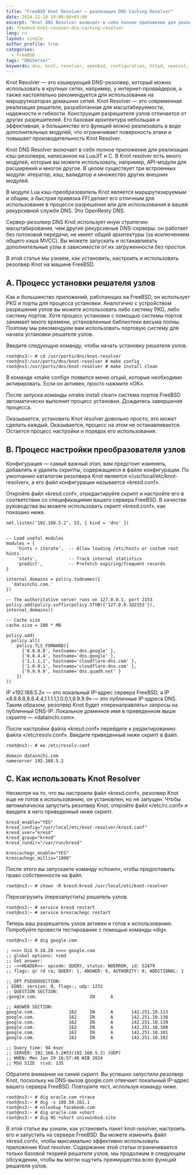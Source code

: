 ```yaml
---
title: "FreeBSD Knot Resolver — реализация DNS Caching Resolver"
date: 2024-12-18 19:00:00+03:00
excerpt: "Knot DNS Resolver включает в себя полное приложение для реализации кэш-резолвера, написанное на LuaJIT и C."
id: freebsd-knot-resover-dns-caching-resolver
lang: ru
layout: single
author_profile: true
categories:
  - FreeBSD
tags: "DNSServer"
keywords: dns, knot, resolver, openbsd, configuration, httpd, openssl, http, https, isc
---
```


Knot Resolver — это кэширующий DNS-резолвер, который можно использовать в крупных сетях, например, у интернет-провайдеров, а также настоятельно рекомендуется для использования на маршрутизаторах домашних сетей. Knot Resolver — это современная реализация решателя, разработанная для масштабируемости, надежности и гибкости. Конструкция разрешителя узлов отличается от других разрешителей. Его базовая архитектура небольшая и эффективная, а большинство его функций можно реализовать в виде дополнительных модулей, что ограничивает поверхность атаки и повышает производительность Knot Resolver.

Knot DNS Resolver включает в себя полное приложение для реализации кэш-резолвера, написанное на LuaJIT и C. В Knot resolver есть много модулей, которые вы можете использовать, например, API-модули для расширений и многое другое. В целом существует три встроенных модуля: итератор, кэш, валидатор и множество других внешних модулей.

В модуле Lua кэш-преобразователь Knot является маршрутизируемым и общим, а быстрая привязка FFI делает его отличным для использования в процессе разрешения или для использования в вашей рекурсивной службе DNS. Это OpenResty DNS.

Сервер-резолвер DNS Knot использует иную стратегию масштабирования, чем другие рекурсивные DNS-серверы: он работает без потоковой передачи, не имеет общей архитектуры (за исключением общего кэша MVCC). Вы можете запускать и останавливать дополнительные узлы в зависимости от их загруженности без простоя.

В этой статье мы узнаем, как установить, настроить и использовать резолвер Knot на машине FreeBSD.

## A. Процесс установки решателя узлов

Как и большинство приложений, работающих на FreeBSD, он использует PKG и порты для процесса установки. Аналогично с устройством разрешения узлов вы можете использовать либо систему PKG, либо систему портов. Хотя процесс установки с помощью системы портов занимает много времени, установленные библиотеки весьма полны. Поэтому мы рекомендуем вам использовать портовую систему для начала установки решателя узлов.

Введите следующую команду, чтобы начать установку решателя узлов.

```
root@ns3:~ # cd /usr/ports/dns/knot-resolver
root@ns3:/usr/ports/dns/knot-resolver # make config
root@ns3:/usr/ports/dns/knot-resolver # make install clean
```

В команде «make config» появится меню опций, которые необходимо активировать. Если он активен, просто нажмите «ОК».

После запуска команды «make install clean» система портов FreeBSD автоматически выполнит процесс установки. Дождитесь завершения процесса.

Оказывается, установить Knot resolver довольно просто, это может сделать каждый. Оказывается, процесс на этом не останавливается. Остается процесс настройки и порядок его использования.

## B. Процесс настройки преобразователя узлов

Конфигурация — самый важный этап, вам предстоит изменять, добавлять и удалять скрипты, содержащиеся в файле конфигурации. По умолчанию каталогом резолвера Knot является «/usr/local/etc/knot-resolver», а его файл конфигурации называется «kresd.conf».

Откройте файл «kresd.conf», отредактируйте скрипт и настройте его в соответствии со спецификациями вашего сервера FreeBSD. В качестве руководства вы можете использовать скрипт «kresd.conf», как показано ниже.

```
net.listen('192.168.5.2', 53, { kind = 'dns' })


-- Load useful modules
modules = {
	'hints > iterate',  -- Allow loading /etc/hosts or custom root hints
	'stats',            -- Track internal statistics
	'predict',          -- Prefetch expiring/frequent records
}

internal_domains = policy.todnames({
  'datainchi.com.'
})

-- The authoritative server runs on 127.0.0.1, port 2153
policy.add(policy.suffix(policy.STUB({'127.0.0.1@2153'}), internal_domains))

-- Cache size
cache.size = 100 * MB

policy.add(
  policy.all(
    policy.TLS_FORWARD({
      {'8.8.8.8', hostname='dns.google' },
      {'8.8.4.4', hostname='dns.google' },
      {'1.1.1.1', hostname='cloudflare-dns.com' },
      {'1.0.0.1', hostname='cloudflare-dns.com' },
      {'9.9.9.9', hostname='dns.quad9.net' }
    })
))
```

IP «192.168.5.2» — это локальный IP-адрес сервера FreeBSD, а IP «8.8.8.8,8.8.4.4,1.1.1.1,1.0.0.1,9.9.9.9» — это публичные IP-адреса DNS. Таким образом, резолвер Knot будет «перенаправлять» запросы на публичный DNS-IP. Локальное доменное имя в приведенном выше скрипте — «datainchi.com».

После настройки файла «kresd.conf» перейдите к редактированию файла «/etc/resolv.conf». Введите приведенный ниже скрипт в файл.

```
root@ns3:~ # ee /etc/resolv.conf

domain datainchi.com
nameserver 192.168.5.2
```

## C. Как использовать Knot Resolver

Несмотря на то, что вы настроили файл «kresd.conf», резолвер Knot еще не готов к использованию, он установлен, но не запущен. Чтобы автоматически запустить резолвер Knot, откройте файл «/etc/rc.conf» и введите в него приведенный ниже скрипт.

```
kresd_enable="YES"
kresd_config="/usr/local/etc/knot-resolver/kresd.conf"
kresd_user="kresd"
kresd_group="kresd"
kresd_rundir="/var/run/kresd"

krescachegc_enable="YES"
krescachegc_millis="1000"
```

После этого вы запускаете команду «chown», чтобы предоставить право собственности на файл.

```
root@ns3:~ # chown -R kresd:kresd /usr/local/etc/knot-resolver
```

Перезагрузить (перезапустить) решатель узлов.

```
root@ns3:~ # service kresd restart
root@ns3:~ # service krescachegc restart
```

Теперь ваш разрешитель узлов активен и готов к использованию. Попробуйте провести тестирование с помощью команды «dig».

```
root@ns3:~ # dig google.com

; <<>> DiG 9.18.20 <<>> google.com
;; global options: +cmd
;; Got answer:
;; ->>HEADER<<- opcode: QUERY, status: NOERROR, id: 52479
;; flags: qr rd ra; QUERY: 1, ANSWER: 6, AUTHORITY: 0, ADDITIONAL: 1

;; OPT PSEUDOSECTION:
; EDNS: version: 0, flags:; udp: 1232
;; QUESTION SECTION:
;google.com.                    IN      A

;; ANSWER SECTION:
google.com.             162     IN      A       142.251.10.113
google.com.             162     IN      A       142.251.10.138
google.com.             162     IN      A       142.251.10.139
google.com.             162     IN      A       142.251.10.100
google.com.             162     IN      A       142.251.10.101
google.com.             162     IN      A       142.251.10.102

;; Query time: 94 msec
;; SERVER: 192.168.5.2#53(192.168.5.2) (UDP)
;; WHEN: Mon Jan 29 16:57:48 WIB 2024
;; MSG SIZE  rcvd: 135
```

Обратите внимание на синий скрипт. Вы успешно запустили резолвер Knot, поскольку на DNS-вызов google.com отвечает локальный IP-адрес вашего сервера FreeBSD. Повторите тест, используя команду ниже.

```
root@ns3:~ # dig oracle.com +trace
root@ns3:~ # dig -x 108.59.161.1
root@ns3:~ # nslookup facebook.com
root@ns3:~ # dig oracle.com +short
root@ns3:~ # dig NS +short unixwinbsd.site
```

В этой статье вы узнали, как установить пакет knot-resolver, настроить его и запустить на сервере FreeBSD. Вы можете изменить файл «kresd.conf», чтобы максимально эффективно использовать приложение Knot resolver. Содержание этой статьи ограничивается только базовой теорией решателя узлов, мы продолжим в следующем обсуждении, чтобы вы могли ощутить преимущества всех функций решателя узлов.



